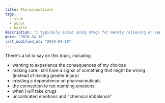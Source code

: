 ```yaml
---
title: Pharmaceuticals
tags:
  - stub
  - about
  - health
description: "I typically avoid using drugs for merely relieving or suppressing symptoms."
date: "2020-04-18"
last_modified_at: "2020-04-18"
---
```


There's a lot to say on this topic, including

* wanting to experience the consequences of my choices
* making sure I still have a signal of something that might be wrong (instead of risking greater injury)
* creating a dependence on pharmaceuticals
* the connection to not numbing emotions
* when I _will_ take drugs
* uncalibrated emotions and "chemical imbalance"
